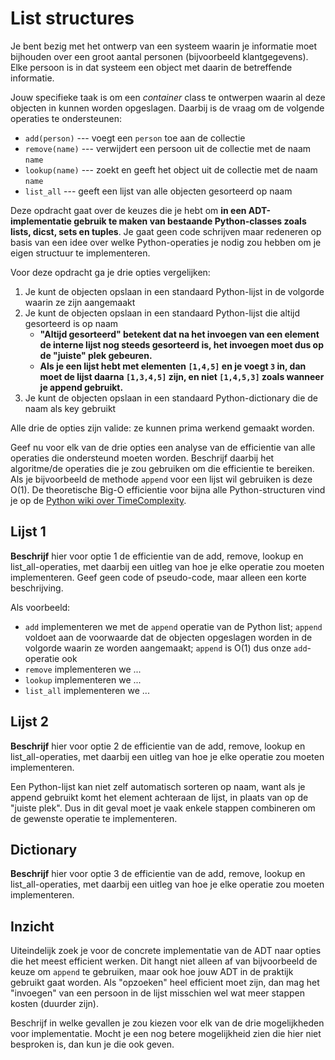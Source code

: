 # List structures

Je bent bezig met het ontwerp van een systeem waarin je informatie moet bijhouden over een groot aantal personen (bijvoorbeeld klantgegevens). Elke persoon is in dat systeem een object met daarin de betreffende informatie.

Jouw specifieke taak is om een *container* class te ontwerpen waarin al deze objecten in kunnen worden opgeslagen. Daarbij is de vraag om de volgende operaties te ondersteunen:

- `add(person)` --- voegt een `person` toe aan de collectie
- `remove(name)` --- verwijdert een persoon uit de collectie met de naam `name`
- `lookup(name)` --- zoekt en geeft het object uit de collectie met de naam `name`
- `list_all` --- geeft een lijst van alle objecten gesorteerd op naam

Deze opdracht gaat over de keuzes die je hebt om **in een ADT-implementatie gebruik te maken van bestaande Python-classes zoals lists, dicst, sets en tuples**. Je gaat geen code schrijven maar redeneren op basis van een idee over welke Python-operaties je nodig zou hebben om je eigen structuur te implementeren.

Voor deze opdracht ga je drie opties vergelijken:

1. Je kunt de objecten opslaan in een standaard Python-lijst in de volgorde waarin ze zijn aangemaakt
2. Je kunt de objecten opslaan in een standaard Python-lijst die altijd gesorteerd is op naam
     * **"Altijd gesorteerd" betekent dat na het invoegen van een element de interne lijst nog steeds gesorteerd is, het invoegen moet dus op de "juiste" plek gebeuren.**
     * **Als je een lijst hebt met elementen `[1,4,5]` en je voegt `3` in, dan moet de lijst daarna `[1,3,4,5]` zijn, en niet `[1,4,5,3]` zoals wanneer je append gebruikt.**
3. Je kunt de objecten opslaan in een standaard Python-dictionary die de naam als key gebruikt

Alle drie de opties zijn valide: ze kunnen prima werkend gemaakt worden.

Geef nu voor elk van de drie opties een analyse van de efficientie van alle operaties die ondersteund moeten worden. Beschrijf daarbij het algoritme/de operaties die je zou gebruiken om die efficientie te bereiken. Als je bijvoorbeeld de methode `append` voor een lijst wil gebruiken is deze O(1). De theoretische Big-O efficientie voor bijna alle Python-structuren vind je op de [Python wiki over TimeComplexity](https://wiki.python.org/moin/TimeComplexity).


## Lijst 1

**Beschrijf** hier voor optie 1 de efficientie van de add, remove, lookup en list\_all-operaties, met daarbij een uitleg van hoe je elke operatie zou moeten implementeren. Geef geen code of pseudo-code, maar alleen een korte beschrijving.

Als voorbeeld:

- `add` implementeren we met de `append` operatie van de Python list; `append` voldoet aan de voorwaarde dat de objecten opgeslagen worden in de volgorde waarin ze worden aangemaakt; `append` is O(1) dus onze `add`-operatie ook
- `remove` implementeren we ...
- `lookup` implementeren we ...
- `list_all` implementeren we ...

## Lijst 2

**Beschrijf** hier voor optie 2 de efficientie van de add, remove, lookup en list\_all-operaties, met daarbij een uitleg van hoe je elke operatie zou moeten implementeren.

Een Python-lijst kan niet zelf automatisch sorteren op naam, want als je append gebruikt komt het element achteraan de lijst, in plaats van op de "juiste plek". Dus in dit geval moet je vaak enkele stappen combineren om de gewenste operatie te implementeren.

## Dictionary

**Beschrijf** hier voor optie 3 de efficientie van de add, remove, lookup en list\_all-operaties, met daarbij een uitleg van hoe je elke operatie zou moeten implementeren.

## Inzicht

Uiteindelijk zoek je voor de concrete implementatie van de ADT naar opties die het meest efficient werken. Dit hangt niet alleen af van bijvoorbeeld de keuze om `append` te gebruiken, maar ook hoe jouw ADT in de praktijk gebruikt gaat worden. Als "opzoeken" heel efficient moet zijn, dan mag het "invoegen" van een persoon in de lijst misschien wel wat meer stappen kosten (duurder zijn).

Beschrijf in welke gevallen je zou kiezen voor elk van de drie mogelijkheden voor implementatie. Mocht je een nog betere mogelijkheid zien die hier niet besproken is, dan kun je die ook geven.
